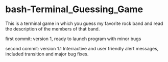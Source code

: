 # bash-Terminal_Guessing_Game
This is a terminal game in which you guess my favorite rock band and read the description of  the members of that band.

first commit: version 1, ready to launch program with minor bugs

second commit: version 1.1 Interractive and user friendly alert messages, included transition and major bug fixes.
